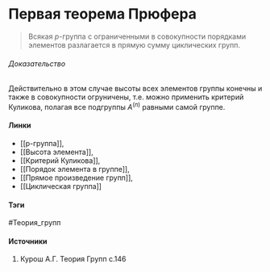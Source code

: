 # Первая теорема Прюфера
>Всякая $p$-группа с ограниченными в совокупности порядками элементов разлагается в прямую сумму циклических групп.

###### Доказательство
Действительно в этом случае высоты всех элементов группы конечны и также в совокупности огруничены, т.е. можно применить критерий Куликова, полагая все подгруппы $A^{(n)}$ равными самой группе.
#### Линки
- [[p-группа]],
- [[Высота элемента]],
- [[Критерий Куликова]],
- [[Порядок элемента в группе]],
- [[Прямое произведение групп]],
- [[Циклическая группа]]
#### Тэги
 #Теория_групп 
#### Источники
 1. Курош А.Г. Теория Групп с.146